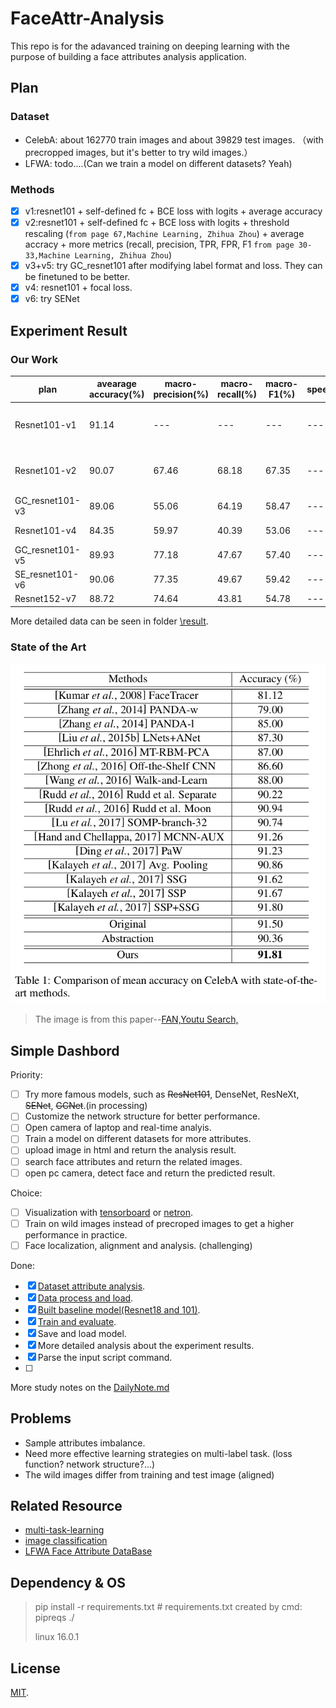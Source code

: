 # FaceAttr-Analysis

This repo is for the adavanced training on deeping learning with the purpose of building a face attributes analysis application.

## Plan

### Dataset

- CelebA: about 162770 train images and  about 39829 test images. （with precropped images, but it's better to try wild images.）
- LFWA: todo....(Can we train a model on different datasets? Yeah)

### Methods

- [x] v1:resnet101 + self-defined fc + BCE loss with logits + average accuracy
- [x] v2:resnet101 + self-defined fc + BCE loss with logits + threshold rescaling (`from page 67,Machine Learning, Zhihua Zhou`) + average accracy + more metrics (recall, precision, TPR, FPR, F1 `from page 30-33,Machine Learning, Zhihua Zhou`)
- [x] v3+v5: try GC_resnet101 after modifying label format and loss. They can be finetuned to be better.
- [x] v4: resnet101 + focal loss.
- [x] v6: try SENet

## Experiment Result

### Our Work

| plan | avearage accuracy(%)| macro-precision(%) | macro-recall(%) | macro-F1(%) | speed(pictures/s)| comment |
| ---- | -----| ---- | ----- | ----- | --- |  ---- |
| Resnet101-v1  |  91.14 |--- | ---| ---| ---| test on eval&test dataset--deprecated|
| Resnet101-v2 | 90.07 | 67.46 | 68.18 | 67.35 | ---| test on eval& test dataset--deprecated.|
| GC_resnet101-v3 | 89.06| 55.06| 64.19 | 58.47 |---|test on test dataset |
| Resnet101-v4 | 84.35| 59.97| 40.39| 53.06 |---|test on test dataset|  
| GC_resnet101-v5 | 89.93| 77.18 |47.67 |57.40|---|test on test dataset|
| SE_resnet101-v6 | 90.06 | 77.35 | 49.67 | 59.42 |---  | test on test dataset|
| Resnet152-v7 | 88.72 | 74.64 | 43.81 | 54.78 | --- |

More detailed data can be seen in folder [\result](https://github.com/JoshuaQYH/FaceAttr-Analysis/blob/master/result/).

### State of the Art

![State of the art](https://raw.githubusercontent.com/JoshuaQYH/blogImage/master/celeba.png)
> The image is from this paper--[FAN,Youtu Search,](https://www.ijcai.org/proceedings/2018/102)

## Simple Dashbord

Priority:

- [ ] Try more famous models, such as ~~ResNet101~~, DenseNet, ResNeXt, ~~SENet~~, ~~GCNet~~.(in processing)
- [ ] Customize the network structure for better performance.
- [ ] Open camera of laptop and real-time analyis.
- [ ] Train a model on different datasets for more attributes.
- [ ] upload image in html and return the analysis result.
- [ ] search face attributes and return the related images.
- [ ] open pc camera, detect face and return the predicted result.

Choice:

- [ ] Visualization with [tensorboard](https://github.com/lanpa/tensorboardX) or [netron](https://github.com/lutzroeder/netron).
- [ ] Train on wild images instead of precroped images to get a higher performance in practice.
- [ ] Face localization, alignment and analysis. (challenging)

Done:

- [x] [Dataset attribute analysis](https://github.com/JoshuaQYH/FaceAttr-Analysis/blob/master/analysis_attr.py).
- [x] [Data process and load](https://github.com/JoshuaQYH/FaceAttr-Analysis/blob/master/CelebA.py).
- [x] [Built baseline model(Resnet18 and 101)](https://github.com/JoshuaQYH/FaceAttr-Analysis/blob/master/FaceAttr_baseline_model.py).
- [x] [Train and evaluate](https://github.com/JoshuaQYH/FaceAttr-Analysis/blob/master/solver.py).
- [x] Save and load model.
- [x] More detailed analysis about the experiment results.
- [x] Parse the input script command.
- [ ] 
More study notes on the [DailyNote.md](https://github.com/JoshuaQYH/FaceAttr-Analysis/blob/master/DailyNote.md)

## Problems

- Sample attributes imbalance.
- Need more effective learning strategies on multi-label task. (loss function? network structure?...)
- The wild images differ from training and test image (aligned)

## Related Resource

- [multi-task-learning](https://paperswithcode.com/task/multi-task-learning)
- [image classification](https://paperswithcode.com/task/image-classification)
- [LFWA Face Attribute DataBase](http://vis-www.cs.umass.edu/lfw/)

## Dependency & OS

> pip install -r requirements.txt   # requirements.txt created by cmd: pipreqs ./
> 
> linux 16.0.1

## License

[MIT](https://github.com/JoshuaQYH/FaceAttr-Analysis/blob/master/LICENSE).

